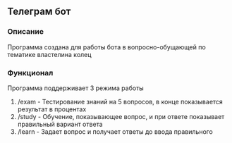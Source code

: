 ## Телеграм бот 

### Описание 
Программа создана для работы бота в вопросно-обущающей по тематике властелина колец

### Функционал
Программа поддерживает 3 режима работы
 1. /exam - Тестирование знаний на 5 вопросов, в конце показывается результат в процентах 
 2. /study - Обучение, показывающее вопрос, и при ответе показывает правильный  вариант ответа
 3. /learn - Задает вопрос и получает ответы до ввода правильного



